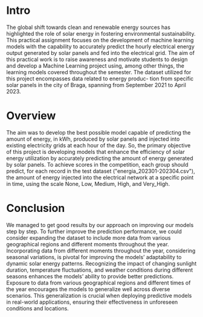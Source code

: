 # Intro
The global shift towards clean and renewable energy sources has highlighted
the role of solar energy in fostering environmental sustainability. This practical
assignment focuses on the development of machine learning models with the
capability to accurately predict the hourly electrical energy output generated by
solar panels and fed into the electrical grid.
The aim of this practical work is to raise awareness and motivate students to
design and develop a Machine Learning project using, among other things, the
learning models covered throughout the semester.
The dataset utilized for this project encompasses data related to energy produc-
tion from specific solar panels in the city of Braga, spanning from September
2021 to April 2023.

# Overview
The aim was to develop the best possible model capable of
predicting the amount of energy, in kWh, produced by solar panels and injected
into existing electricity grids at each hour of the day.
So, the primary objective of this project is developing models that enhance
the efficiency of solar energy utilization by accurately predicting the amount of
energy generated by solar panels.
To achieve scores in the competition, each group should predict, for each record
in the test dataset ("energia_202301-202304.csv"), the amount of energy injected
into the electrical network at a specific point in time, using the scale None, Low,
Medium, High, and Very_High.

# Conclusion
We managed to get good results by our approach on improving our models step by
step. To further improve the prediction performance, we could consider expanding
the dataset to include more data from various geographical regions and different
moments throughout the year. Incorporating data from different moments
throughout the year, considering seasonal variations, is pivotal for improving
the models’ adaptability to dynamic solar energy patterns. Recognizing the
impact of changing sunlight duration, temperature fluctuations, and weather
conditions during different seasons enhances the models’ ability to provide better
predictions. Exposure to data from various geographical regions and different
times of the year encourages the models to generalize well across diverse scenarios.
This generalization is crucial when deploying predictive models in real-world
applications, ensuring their effectiveness in unforeseen conditions and locations.
